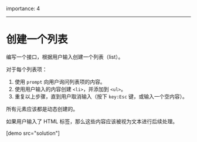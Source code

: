 importance: 4

---

# 创建一个列表

编写一个接口，根据用户输入创建一个列表（list）。

对于每个列表项：

1. 使用 `prompt` 向用户询问列表项的内容。
2. 使用用户输入的内容创建 `<li>`，并添加到 `<ul>`。
3. 重复以上步骤，直到用户取消输入（按下 `key:Esc` 键，或输入一个空内容）。

所有元素应该都是动态创建的。

如果用户输入了 HTML 标签，那么这些内容应该被视为文本进行后续处理。

[demo src="solution"]
